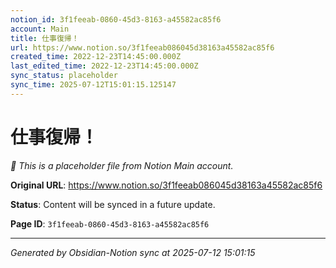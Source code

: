 ```yaml
---
notion_id: 3f1feeab-0860-45d3-8163-a45582ac85f6
account: Main
title: 仕事復帰！
url: https://www.notion.so/3f1feeab086045d38163a45582ac85f6
created_time: 2022-12-23T14:45:00.000Z
last_edited_time: 2022-12-23T14:45:00.000Z
sync_status: placeholder
sync_time: 2025-07-12T15:01:15.125147
---
```


# 仕事復帰！

*🔄 This is a placeholder file from Notion Main account.*

**Original URL**: https://www.notion.so/3f1feeab086045d38163a45582ac85f6

**Status**: Content will be synced in a future update.

**Page ID**: `3f1feeab-0860-45d3-8163-a45582ac85f6`

---

*Generated by Obsidian-Notion sync at 2025-07-12 15:01:15*
